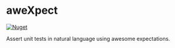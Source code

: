 # aweXpect
[![Nuget](https://img.shields.io/nuget/v/aweXpect)](https://www.nuget.org/packages/aweXpect)

Assert unit tests in natural language using awesome expectations.
